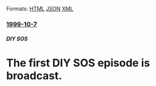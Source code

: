 
Formats: [HTML](/news/1999/10/7/the-first-diy-sos-episode-is-broadcast.html)  [JSON](/news/1999/10/7/the-first-diy-sos-episode-is-broadcast.json)  [XML](/news/1999/10/7/the-first-diy-sos-episode-is-broadcast.xml)  

### [1999-10-7](/news/1999/10/7/index.md)

##### DIY SOS
#  The first DIY SOS episode is broadcast.



